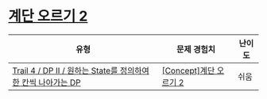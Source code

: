 # [계단 오르기 2](https://www.codetree.ai/trails/complete/curated-cards/intro-climbing-stairs-2)

|유형|문제 경험치|난이도|
|---|---|---|
|[Trail 4 / DP II / 원하는 State를 정의하여 한 칸씩 나아가는 DP](https://www.codetree.ai/trail-info/intermediate-low/)|[[Concept]계단 오르기 2](https://www.codetree.ai/trails/complete/curated-cards/intro-climbing-stairs-2/)|쉬움|

